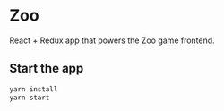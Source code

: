 # Zoo

React + Redux app that powers the Zoo game frontend.

## Start the app

```bash
yarn install
yarn start
```
